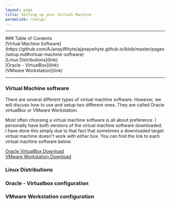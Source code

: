 ```yaml
---
layout: page
title: Setting up your Virtual Machine
permalink: /setup/
---
```


<hr>
### Table of Contents<br>
[Virtual Machine Software](https://github.com/AJanayWhyte/ajanaywhyte.github.io/blob/master/pages/setup.md#virtual-machine-software)<br>
[Linux Distributions](link)<br>
[Oracle - VIrtualBox](link)<br>
[VMware Workstation](link)<br>
<hr>

### Virtual Machine software

There are several different types of virtual machine software. However, we will discuss how to use and setup two different ones. They are called Oracle virtualBox or VMware Workstation.

Most often choosing a virtual machine software is all about preference. I personally have both versions of the virtual machine software downloaded. I have done this simply due to that fact that sometimes a downloaded target virtual machine doesn't work with either box. You can find the link to each virtual machine software below.

[Oracle VirtualBox Download](https://www.virtualbox.org/wiki/Downloads/)<br>
[VMware Workstation Download](https://www.vmware.com/products/workstation-player/workstation-player-evaluation.html)

### Linux Distributions

### Oracle - Virtualbox configuration

### VMware Workstation configuration

